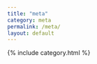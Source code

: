 ```yaml
---
title: "meta"
category: meta
permalink: /meta/
layout: default
---
```


{% include category.html %}
